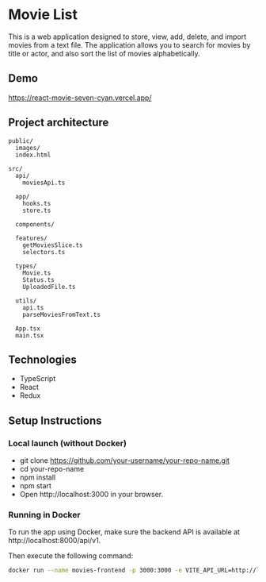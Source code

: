 # Movie List

This is a web application designed to store, view, add, delete, and import movies from a text file. The application allows you to search for movies by title or actor, and also sort the list of movies alphabetically.

## Demo

https://react-movie-seven-cyan.vercel.app/

## Project architecture

```plaintext
public/
  images/
  index.html

src/
  api/
    moviesApi.ts

  app/
    hooks.ts
    store.ts

  components/

  features/
    getMoviesSlice.ts
    selectors.ts

  types/
    Movie.ts
    Status.ts
    UploadedFile.ts

  utils/
    api.ts
    parseMoviesFromText.ts

  App.tsx
  main.tsx
```

## Technologies

- TypeScript
- React
- Redux

## Setup Instructions

### Local launch (without Docker)

- git clone https://github.com/your-username/your-repo-name.git
- cd your-repo-name
- npm install
- npm start
- Open http://localhost:3000 in your browser.

### Running in Docker

To run the app using Docker, make sure the backend API is available at http://localhost:8000/api/v1.

Then execute the following command:

```bash
docker run --name movies-frontend -p 3000:3000 -e VITE_API_URL=http://localhost:8000/api/v1 marusya1/movies-frontend

```
